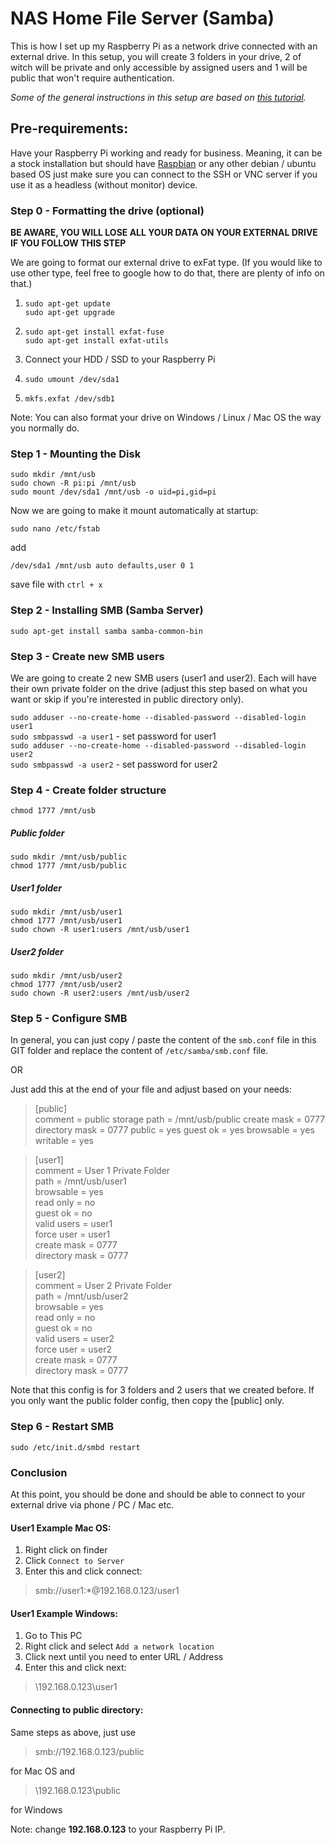 # NAS Home File Server (Samba)
 This is how I set up my Raspberry Pi as a network drive
 connected with an external drive.
 In this setup, you will create 3 folders in your drive,
 2 of witch will be private and only accessible by assigned users
 and 1 will be public that won't require authentication.
 
 _Some of the general instructions in this setup are based on 
 [this tutorial](https://medium.com/@aallan/adding-an-external-disk-to-a-raspberry-pi-and-sharing-it-over-the-network-5b321efce86a)._
 
 
 ## Pre-requirements:
 Have your Raspberry Pi working and ready for business.
 Meaning, it can be a stock installation
  but should have
   [Raspbian](https://www.raspberrypi.org/downloads/raspbian/)
    or any other debian / ubuntu based OS
    just make sure you can connect to the SSH
 or VNC server if you use it as a headless (without monitor) device.
 
 ### Step 0 - Formatting the drive (optional)
 **BE AWARE, YOU WILL LOSE ALL YOUR DATA ON YOUR EXTERNAL DRIVE IF YOU
 FOLLOW THIS STEP**
 
 We are going to format our external drive to exFat type. (If you would like to
  use other type, feel free to google how to do that, there are plenty of info
   on that.)
 
 1. `sudo apt-get update`   
    `sudo apt-get upgrade`
    
 2. `sudo apt-get install exfat-fuse`  
    `sudo apt-get install exfat-utils`
          
 3. Connect your HDD / SSD to your Raspberry Pi
 4. `sudo umount /dev/sda1`
 5. `mkfs.exfat /dev/sdb1`
 
 Note: You can also format your drive on Windows / Linux / Mac OS the way you normally
 do.
 
 ### Step 1 - Mounting the Disk
 `sudo mkdir /mnt/usb`  
 `sudo chown -R pi:pi /mnt/usb`  
 `sudo mount /dev/sda1 /mnt/usb -o uid=pi,gid=pi`
 
Now we are going to make it mount automatically at startup:

`sudo nano /etc/fstab`

add

`/dev/sda1 /mnt/usb auto defaults,user 0 1`

save file with `ctrl + x`

 ### Step 2 - Installing SMB (Samba Server)
`sudo apt-get install samba samba-common-bin`

### Step 3 - Create new SMB users
We are going to create 2 new SMB users (user1 and user2).
Each will have their own private folder
on the drive (adjust this step based on what you want or skip if you're interested
in public directory only).

`sudo adduser --no-create-home --disabled-password --disabled-login user1`  
`sudo smbpasswd -a user1` - set password for user1  
`sudo adduser --no-create-home --disabled-password --disabled-login user2`  
`sudo smbpasswd -a user2` - set password for user2

### Step 4 - Create folder structure
`chmod 1777 /mnt/usb`

##### Public folder
`sudo mkdir /mnt/usb/public`  
`chmod 1777 /mnt/usb/public`

##### User1 folder
`sudo mkdir /mnt/usb/user1`  
`chmod 1777 /mnt/usb/user1`  
`sudo chown -R user1:users /mnt/usb/user1`

##### User2 folder
`sudo mkdir /mnt/usb/user2`  
`chmod 1777 /mnt/usb/user2`  
`sudo chown -R user2:users /mnt/usb/user2`

### Step 5 - Configure SMB
In general, you can just copy / paste the content 
of the `smb.conf` file in this GIT folder
and replace the content of `/etc/samba/smb.conf` file.

OR

Just add this at the end of your file and adjust based on your
needs:

>[public]  
  comment = public storage
  path = /mnt/usb/public
  create mask = 0777
  directory mask = 0777
  public = yes
  guest ok = yes
  browsable = yes
  writable = yes

>[user1]  
  comment = User 1 Private Folder  
  path = /mnt/usb/user1  
  browsable = yes  
  read only = no  
  guest ok = no  
  valid users = user1  
  force user = user1  
  create mask = 0777  
  directory mask = 0777  

>[user2]  
  comment = User 2 Private Folder    
  path = /mnt/usb/user2  
  browsable = yes  
  read only = no  
  guest ok = no  
  valid users = user2  
  force user = user2  
  create mask = 0777  
  directory mask = 0777  

Note that this config is for 3 folders and 2 users that we created before. 
If you only want the public folder config, then copy the [public] only.

### Step 6 - Restart SMB
`sudo /etc/init.d/smbd restart`


### Conclusion

At this point, you should be done and should be able to connect
 to your external drive via phone / PC / Mac etc.

#### User1 Example Mac OS:
1. Right click on finder
2. Click `Connect to Server`
3. Enter this and click connect:
>smb://user1:*@192.168.0.123/user1

#### User1 Example Windows:
1. Go to This PC
2. Right click and select `Add a network location`
3. Click next until you need to enter URL / Address
3. Enter this and click next:
>\\192.168.0.123\user1

#### Connecting to public directory:
Same steps as above, just use
>smb://192.168.0.123/public

for Mac OS and

>\\192.168.0.123\public

for Windows

Note: change **192.168.0.123** to your Raspberry Pi IP.
